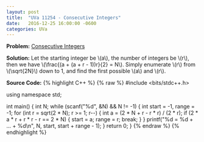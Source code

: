 ```yaml
---
layout: post
title:  "UVa 11254 - Consecutive Integers"
date:   2016-12-25 16:00:00 -0600
categories: UVa
---
```


**Problem:** [Consecutive Integers]

**Solution:**
Let the starting integer be \\(a\\), the number of integers be \\(r\\),
then we have \\(\frac{(a + (a + r - 1))r}{2} = N\\). Simply enumerate 
\\(r\\) from \\(\sqrt{2N}\\) down to 1, and find the first possible
\\(a\\) and \\(r\\).


**Source Code:**
{% highlight C++ %}
{% raw %}
#include <bits/stdc++.h>

using namespace std;

int main() {
    int N;
    while (scanf("%d", &N) && N != -1) {
        int start = -1, range = -1;
        for (int r = sqrt(2 * N); r >= 1; r--) {
            int a = (2 * N + r - r * r) / (2 * r);
            if (2 * a * r + r * r - r == 2 * N) {
                start = a;
                range = r;
                break;
            }
        }
        printf("%d = %d + ... + %d\n", N, start, start + range - 1);
    }
    return 0;
}
{% endraw %}
{% endhighlight %}

[Consecutive Integers]:https://uva.onlinejudge.org/index.php?option=com_onlinejudge&Itemid=8&category=24&page=show_problem&problem=2221
